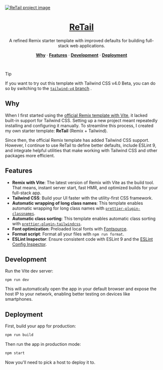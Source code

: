 <a href="https://retail.nikolailehbr.ink/">
  <img alt="ReTail project image" src="https://github.com/user-attachments/assets/8ef8b5dd-0d1b-4d26-b19a-5e651cd0f51e">
  <h1 align="center">ReTail</h1>
</a>

<p align="center">
A refined Remix starter template with improved defaults for building full-stack web applications.
</p>

<p align="center">
  <a href="#why"><strong>Why</strong></a> ·
  <a href="#features"><strong>Features</strong></a> ·
  <a href="#development"><strong>Development</strong></a> ·
  <a href="#deployment"><strong>Deployment</strong></a>
</p>
<br/>

> [!TIP]
> If you want to try out this template with Tailwind CSS v4.0 Beta, you can do so by switching to the [`tailwind-v4` branch](https://github.com/nikolailehbrink/retail/tree/tailwind-v4) .

## Why

When I first started using the [official Remix template with Vite](https://github.com/remix-run/remix/tree/main/templates/remix), it lacked built-in support for Tailwind CSS. Setting up a new project meant repeatedly installing and configuring it manually. To streamline this process, I created my own starter template: **ReTail** (Remix + Tailwind).

Since then, the official Remix template has added Tailwind CSS support. However, I continue to use ReTail to define better defaults, include ESLint 9, and integrate helpful utilities that make working with Tailwind CSS and other packages more efficient.

## Features

- **Remix with Vite**: The latest version of Remix with Vite as the build tool. That means, instant server start, fast HMR, and optimized builds for your full-stack app.
- **Tailwind CSS**: Build your UI faster with the utility-first CSS framework.
- **Automatic wrapping of long class names**: This template enables automatic wrapping for long class names with [`prettier-plugin-classnames`](https://www.npmjs.com/package/prettier-plugin-classnames).
- **Automatic class sorting**: This template enables automatic class sorting with [`prettier-plugin-tailwindcss`](https://tailwindcss.com/blog/automatic-class-sorting-with-prettier).
- **Font optimization**: Preloaded local fonts with [Fontsource](https://fontsource.org/).
- **Format script**: Format all your files with `npm run format`.
- **ESLint Inspector**: Ensure consistent code with ESLint 9 and the [ESLint Config Inspector](https://eslint.org/blog/2024/04/eslint-config-inspector/).

## Development

Run the Vite dev server:

```shellscript
npm run dev
```

This will automatically open the app in your default browser and expose the host IP to your network, enabling better testing on devices like smartphones.

## Deployment

First, build your app for production:

```sh
npm run build
```

Then run the app in production mode:

```sh
npm start
```

Now you'll need to pick a host to deploy it to.
